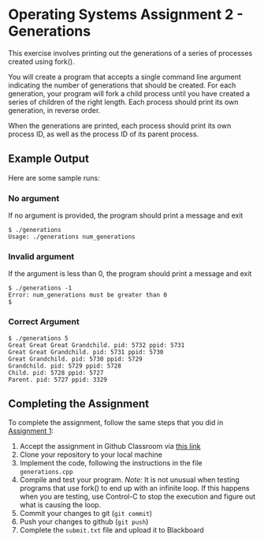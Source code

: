 # Operating Systems Assignment 2 - Generations
This exercise involves printing out the generations of a series of processes created using fork().

You will create a program that accepts a single command line argument indicating the number of generations that should be created. For each generation, your program will fork a child process until you have created a series of children of the right length. Each process should print its own generation, in reverse order.

When the generations are printed, each process should print its own process ID, as well as the process ID of its parent process.

## Example Output
Here are some sample runs:

### No argument
If no argument is provided, the program should print a message and exit

```
$ ./generations
Usage: ./generations num_generations
```
### Invalid argument
If the argument is less than 0, the program should print a message and exit
```
$ ./generations -1
Error: num_generations must be greater than 0
$
```
### Correct Argument
```
$ ./generations 5
Great Great Great Grandchild. pid: 5732 ppid: 5731
Great Great Grandchild. pid: 5731 ppid: 5730
Great Grandchild. pid: 5730 ppid: 5729
Grandchild. pid: 5729 ppid: 5728
Child. pid: 5728 ppid: 5727
Parent. pid: 5727 ppid: 3329
```
## Completing the Assignment
To complete the assignment, follow the same steps that you did in [Assignment 1](https://github.com/skamens-fordham/os-hw1-template/blob/main/README.md):

1. Accept the assignment in Github Classroom via [this link](https://classroom.github.com/a/94_ZqEEe)
2. Clone your repository to your local machine
3. Implement the code, following the instructions in the file `generations.cpp`
4. Compile and test your program. *Note:* It is not unusual when testing programs that use fork() to end up with an infinite loop. If this happens when you are testing, use Control-C to stop the execution and figure out what is causing the loop.
5. Commit your changes to git (`git commit`)
6. Push your changes to github (`git push`)
7. Complete the `submit.txt` file and upload it to Blackboard
